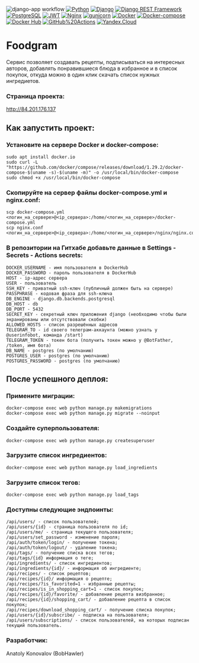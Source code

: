 ![django-app workflow](https://github.com/bobhawler/foodgram-project/actions/workflows/main.yml/badge.svg)        [![Python](https://img.shields.io/badge/-Python-464646?style=flat&logo=Python&logoColor=56C0C0&color=008080)](https://www.python.org/)
[![Django](https://img.shields.io/badge/-Django-464646?style=flat&logo=Django&logoColor=56C0C0&color=008080)](https://www.djangoproject.com/)
[![Django REST Framework](https://img.shields.io/badge/-Django%20REST%20Framework-464646?style=flat&logo=Django%20REST%20Framework&logoColor=56C0C0&color=008080)](https://www.django-rest-framework.org/)
[![PostgreSQL](https://img.shields.io/badge/-PostgreSQL-464646?style=flat&logo=PostgreSQL&logoColor=56C0C0&color=008080)](https://www.postgresql.org/)
[![JWT](https://img.shields.io/badge/-JWT-464646?style=flat&color=008080)](https://jwt.io/)
[![Nginx](https://img.shields.io/badge/-NGINX-464646?style=flat&logo=NGINX&logoColor=56C0C0&color=008080)](https://nginx.org/ru/)
[![gunicorn](https://img.shields.io/badge/-gunicorn-464646?style=flat&logo=gunicorn&logoColor=56C0C0&color=008080)](https://gunicorn.org/)
[![Docker](https://img.shields.io/badge/-Docker-464646?style=flat&logo=Docker&logoColor=56C0C0&color=008080)](https://www.docker.com/)
[![Docker-compose](https://img.shields.io/badge/-Docker%20compose-464646?style=flat&logo=Docker&logoColor=56C0C0&color=008080)](https://www.docker.com/)
[![Docker Hub](https://img.shields.io/badge/-Docker%20Hub-464646?style=flat&logo=Docker&logoColor=56C0C0&color=008080)](https://www.docker.com/products/docker-hub)
[![GitHub%20Actions](https://img.shields.io/badge/-GitHub%20Actions-464646?style=flat&logo=GitHub%20actions&logoColor=56C0C0&color=008080)](https://github.com/features/actions)
[![Yandex.Cloud](https://img.shields.io/badge/-Yandex.Cloud-464646?style=flat&logo=Yandex.Cloud&logoColor=56C0C0&color=008080)](https://cloud.yandex.ru/)

# Foodgram
Сервис позволяет создавать рецепты, подписываться на интересных авторов, добавлять понравившиеся блюда в избранное и в список покупок, откуда можно в один клик скачать список нужных ингредиетов.

### Страница проекта:
http://84.201.176.137

## Как запустить проект:

### Установите на сервере Docker и docker-compose:
```
sudo apt install docker.io
sudo curl -L "https://github.com/docker/compose/releases/download/1.29.2/docker-compose-$(uname -s)-$(uname -m)" -o /usr/local/bin/docker-compose
sudo chmod +x /usr/local/bin/docker-compose
```
### Скопируйте на сервер файлы docker-compose.yml и nginx.conf:
```
scp docker-compose.yml <логин_на_сервере>@<ip_сервера>:/home/<логин_на_сервере>/docker-compose.yml
scp nginx.conf <логин_на_сервере>@<ip_сервера>:/home/<логин_на_сервере>/nginx/nginx.conf
```
### В репозитории на Гитхабе добавьте данные в Settings - Secrets - Actions secrets:
```
DOCKER_USERNAME - имя пользователя в DockerHub
DOCKER_PASSWORD - пароль пользователя в DockerHub
HOST - ip-адрес сервера
USER - пользователь
SSH_KEY - приватный ssh-ключ (публичный должен быть на сервере)
PASSPHRASE - кодовая фраза для ssh-ключа
DB_ENGINE - django.db.backends.postgresql
DB_HOST - db
DB_PORT - 5432
SECRET_KEY - секретный ключ приложения django (необходимо чтобы были экранированы или отсутствовали скобки)
ALLOWED_HOSTS - список разрешённых адресов
TELEGRAM_TO - id своего телеграм-аккаунта (можно узнать у @userinfobot, команда /start)
TELEGRAM_TOKEN - токен бота (получить токен можно у @BotFather, /token, имя бота)
DB_NAME - postgres (по умолчанию)
POSTGRES_USER - postgres (по умолчанию)
POSTGRES_PASSWORD - postgres (по умолчанию)
```
## После успешного деплоя:

### Примените миграции:
```
docker-compose exec web python manage.py makemigrations
docker-compose exec web python manage.py migrate --noinput
```
### Создайте суперпользователя:
```
docker-compose exec web python manage.py createsuperuser
```
### Загрузите список ингредиентов:
```
docker-compose exec web python manage.py load_ingredients
```
### Загрузите список тегов:
```
docker-compose exec web python manage.py load_tags
```
### Доступны следующие эндпоинты:
```
/api/users/ - список пользователей;
/api/users/{id} - страница пользователя по id;
/api/users/me/ - страница текущего пользователя;
/api/users/set_password - изменение пароля;
/api/auth/token/login/ - получение токена; 
/api/auth/token/logout/ - удаление токена;
/api/tags/ - получение списка всех тегов;
/api/tags/{id} информация о теге;
/api/ingredients/ - список ингредиентов;
/api/ingredients/{id}/ - информация об ингредиенте;
/api/recipes/ - список рецептов;
/api/recipes/{id}/ информация о рецепте;
/api/recipes/?is_favorited=1 - избранные рецепты;
/api/recipes/is_in_shopping_cart=1 - список покупок;
/api/recipes/{id}/favorite/ - добавление рецепта визбранное;
/api/recipes/{id}/shopping_cart/ - добавление рецепта в список покупок;
/api/recipes/download_shopping_cart/ - получение списка покупок;
/api/users/{id}/subscribe/ - подписка на пользователя;
/api/users/subscriptions/ - список пользователей, на которых подписан текущий пользователь.
```
### Разработчик:
 Anatoly Konovalov (BobHawler)
